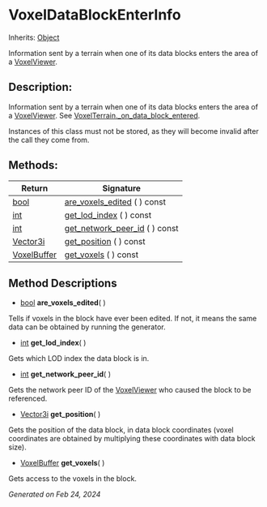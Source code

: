 # VoxelDataBlockEnterInfo

Inherits: [Object](https://docs.godotengine.org/en/stable/classes/class_object.html)

Information sent by a terrain when one of its data blocks enters the area of a [VoxelViewer](VoxelViewer.md).

## Description: 

Information sent by a terrain when one of its data blocks enters the area of a [VoxelViewer](VoxelViewer.md). See [VoxelTerrain._on_data_block_entered](VoxelTerrain.md#i__on_data_block_entered).

Instances of this class must not be stored, as they will become invalid after the call they come from.

## Methods: 


Return                                                                          | Signature                                               
------------------------------------------------------------------------------- | --------------------------------------------------------
[bool](https://docs.godotengine.org/en/stable/classes/class_bool.html)          | [are_voxels_edited](#i_are_voxels_edited) ( ) const     
[int](https://docs.godotengine.org/en/stable/classes/class_int.html)            | [get_lod_index](#i_get_lod_index) ( ) const             
[int](https://docs.godotengine.org/en/stable/classes/class_int.html)            | [get_network_peer_id](#i_get_network_peer_id) ( ) const 
[Vector3i](https://docs.godotengine.org/en/stable/classes/class_vector3i.html)  | [get_position](#i_get_position) ( ) const               
[VoxelBuffer](VoxelBuffer.md)                                                   | [get_voxels](#i_get_voxels) ( ) const                   
<p></p>

## Method Descriptions

- [bool](https://docs.godotengine.org/en/stable/classes/class_bool.html)<span id="i_are_voxels_edited"></span> **are_voxels_edited**( ) 

Tells if voxels in the block have ever been edited. If not, it means the same data can be obtained by running the generator.

- [int](https://docs.godotengine.org/en/stable/classes/class_int.html)<span id="i_get_lod_index"></span> **get_lod_index**( ) 

Gets which LOD index the data block is in.

- [int](https://docs.godotengine.org/en/stable/classes/class_int.html)<span id="i_get_network_peer_id"></span> **get_network_peer_id**( ) 

Gets the network peer ID of the [VoxelViewer](VoxelViewer.md) who caused the block to be referenced.

- [Vector3i](https://docs.godotengine.org/en/stable/classes/class_vector3i.html)<span id="i_get_position"></span> **get_position**( ) 

Gets the position of the data block, in data block coordinates (voxel coordinates are obtained by multiplying these coordinates with data block size).

- [VoxelBuffer](VoxelBuffer.md)<span id="i_get_voxels"></span> **get_voxels**( ) 

Gets access to the voxels in the block.

_Generated on Feb 24, 2024_
